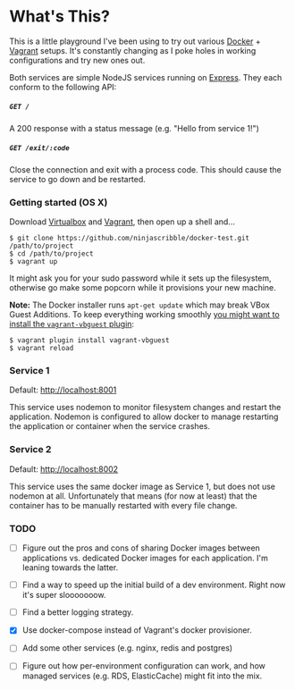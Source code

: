 What's This?
==

This is a little playground I've been using to try out various
[Docker](https://www.docker.com/) + [Vagrant](https://vagrantup.com) setups. It's constantly changing as I poke
holes in working configurations and try new ones out.

Both services are simple NodeJS services running on [Express](https://expressjs.com). They
each conform to the following API:

##### `GET /`
A 200 response with a status message (e.g. "Hello from service 1!")

##### `GET /exit/:code`
Close the connection and exit with a process code. This should
cause the service to go down and be restarted.

### Getting started (OS X)
Download [Virtualbox](https://www.virtualbox.org/wiki/Downloads) and [Vagrant](https://www.vagrantup.com/downloads.html), then open up a shell and...

```
$ git clone https://github.com/ninjascribble/docker-test.git /path/to/project
$ cd /path/to/project
$ vagrant up
```

It might ask you for your sudo password while it sets up the filesystem, otherwise go make some popcorn while it provisions your new machine.

**Note:** The Docker installer runs `apt-get update` which may break VBox Guest Additions. To keep everything working smoothly [you might want to install the `vagrant-vbguest` plugin](https://github.com/dotless-de/vagrant-vbguest):

```
$ vagrant plugin install vagrant-vbguest
$ vagrant reload
```

### Service 1

Default: [http://localhost:8001](http://localhost:8001)

This service uses nodemon to monitor filesystem changes and restart
the application. Nodemon is configured to allow docker to manage
restarting the application or container when the service crashes.

### Service 2

Default: [http://localhost:8002](http://localhost:8002)

This service uses the same docker image as Service 1, but does not
use nodemon at all. Unfortunately that means (for now at least)
that the container has to be manually restarted with every file change.

### TODO
- [ ] Figure out the pros and cons of sharing Docker images between applications
vs. dedicated Docker images for each application. I'm leaning towards the latter.
- [ ] Find a way to speed up the initial build of a dev environment.
Right now it's super slooooooow.
- [ ] Find a better logging strategy.
- [x] Use docker-compose instead of Vagrant's docker provisioner.
- [ ] Add some other services (e.g. nginx, redis and postgres)
- [ ] Figure out how per-environment configuration can work, and
how managed services (e.g. RDS, ElasticCache) might fit into the mix.

